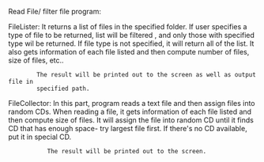 Read File/ filter file program:

FileLister: It returns a list of files in the specified folder. 
            If user specifies a type of file to be returned, list will be filtered
            , and only those with specified type wil be returned.
            If file type is not specified, it will return all of the list.
            It also gets information of each file listed and then compute number of 
               files, size of files, etc..
            
            The result will be printed out to the screen as well as output file in 
            specified path.
            

FileCollector: In this part, program reads a text file and then assign files into
                random CDs.
                When reading a file, it gets information of each file listed 
                and then compute size of files.
                It will assign the file into random CD until it finds CD that has 
                enough space- try largest file first. If there's no CD available, 
                put it in special CD.
               
               The result will be printed out to the screen.
        